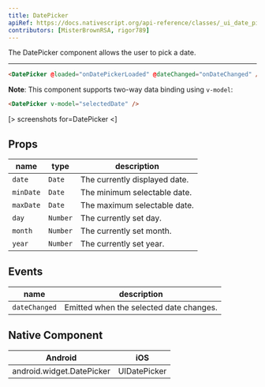 ```yaml
---
title: DatePicker
apiRef: https://docs.nativescript.org/api-reference/classes/_ui_date_picker_.datepicker
contributors: [MisterBrownRSA, rigor789]
---
```


The DatePicker component allows the user to pick a date.

---

```html
<DatePicker @loaded="onDatePickerLoaded" @dateChanged="onDateChanged" />
```

**Note**: This component supports two-way data binding using `v-model`:

```html
<DatePicker v-model="selectedDate" />
```

[> screenshots for=DatePicker <]

## Props

| name | type | description |
|------|------|-------------|
| `date` | `Date` | The currently displayed date.
| `minDate` | `Date` | The minimum selectable date.
| `maxDate` | `Date` | The maximum selectable date.
| `day` | `Number` | The currently set day.
| `month` | `Number` | The currently set month.
| `year` | `Number` | The currently set year.

## Events

| name | description |
|------|-------------|
| `dateChanged` | Emitted when the selected date changes.

## Native Component

| Android |	iOS |
|---------|-----|
| android.widget.DatePicker | UIDatePicker
